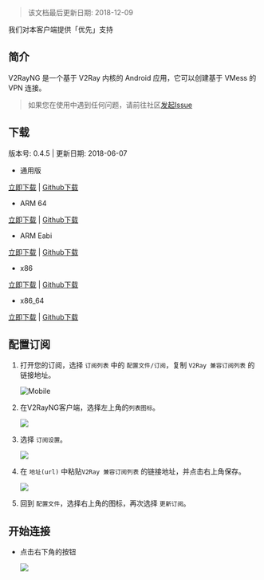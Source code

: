 > 该文档最后更新日期: 2018-12-09

<p class="info">我们对本客户端提供「优先」支持</p>

## 简介

V2RayNG 是一个基于 V2Ray 内核的 Android 应用，它可以创建基于 VMess 的 VPN 连接。

> 如果您在使用中遇到任何问题，请前往社区[发起Issue](https://github.com/shadowsocks/shadowsocks-android/issues)
## 下载

版本号: 0.4.5 | 更新日期: 2018-06-07


- 通用版

[立即下载](https://dl.niconode.net/client/v2rayng-android/app-universal-release.apk) | [Github下载](https://github.com/2dust/v2rayNG/releases/download/0.4.5/app-universal-release.apk)

- ARM 64

[立即下载](https://dl.niconode.net/client/v2rayng-android/app-arm64-v8a-release.apk) | [Github下载](https://github.com/2dust/v2rayNG/releases/download/0.4.5/app-arm64-v8a-release.apk)

- ARM Eabi

[立即下载](https://dl.niconode.net/client/v2rayng-android/app-armeabi-v7a-release.apk) | [Github下载](https://github.com/2dust/v2rayNG/releases/download/0.4.5/app-armeabi-v7a-release.apk)

- x86

[立即下载](https://dl.niconode.net/client/v2rayng-android/app-x86-release.apk) | [Github下载](https://github.com/2dust/v2rayNG/releases/download/0.4.5/app-x86-release.apk)

- x86_64

[立即下载](https://dl.niconode.net/client/v2rayng-android/app-x86_64-release.apk) | [Github下载](https://github.com/2dust/v2rayNG/releases/download/0.4.5/app-x86_64-release.apk)

## 配置订阅

1. 打开您的订阅，选择 `订阅列表` 中的 `配置文件/订阅`，复制 `V2Ray 兼容订阅列表` 的链接地址。

	![Mobile](https://img.niconode.net/2018120915233773023dqQCNAVX0DEPe3W.jpg)

2. 在V2RayNG客户端，选择左上角的`列表图标`。
	
	![](https://img.niconode.net/2018120915531513509ENJhywNRe95tqgc.png)
	
3. 选择 `订阅设置`。

	![](https://img.niconode.net/2018120915532499423N0FQpYam7WVvt2c.png)
	
4. 在 `地址(url)` 中粘贴`V2Ray 兼容订阅列表` 的链接地址，并点击右上角保存。

	![](https://img.niconode.net/2018120915535593097Y5enXJpdAmZuulL.png)
	
5. 回到 `配置文件`，选择右上角的图标，再次选择 `更新订阅`。

## 开始连接

- 点击右下角的按钮

	![](https://img.niconode.net/20180607134358692403rw1LJoBckbE3zY.png)